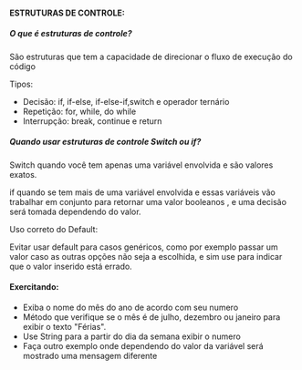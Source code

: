 #### ESTRUTURAS DE CONTROLE:

##### O que é estruturas de controle?

São estruturas que tem a capacidade de direcionar o fluxo de execução do código

Tipos:

* Decisão: if, if-else, if-else-if,switch e operador ternário
* Repetição: for, while, do while
* Interrupção: break, continue e return



##### Quando usar estruturas de controle Switch ou if?

Switch quando você tem apenas uma variável envolvida e são valores exatos. 

if quando se tem mais de uma variável envolvida e essas variáveis vão trabalhar em conjunto para retornar uma valor booleanos , e uma decisão será tomada dependendo do valor.

Uso correto do Default:

Evitar usar default para casos genéricos, como por exemplo passar um valor caso as outras opções não seja a escolhida, e sim use para indicar que o valor inserido está errado.

#### Exercitando:

* Exiba o nome do mês do ano de acordo com seu numero
* Método que verifique se o mês é de julho, dezembro ou janeiro para exibir o texto "Férias".
* Use String para a partir do dia da semana  exibir o numero
* Faça outro exemplo onde dependendo do valor da variável será mostrado uma mensagem diferente
